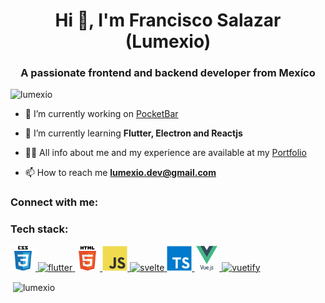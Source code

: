 <h1 align="center">Hi 👋, I'm Francisco Salazar (Lumexio)</h1>
<h3 align="center">A passionate frontend and backend developer from Mexíco</h3>

<p align="left"> <img src="https://komarev.com/ghpvc/?username=lumexio&label=Profile%20views&color=0e75b6&style=flat"
  alt="lumexio" /> </p>

- 🔭 I’m currently working on [PocketBar](https://github.com/Comet-Pocket-Machinery/Pocket-Bar)
- 🌱 I’m currently learning **Flutter, Electron and Reactjs**

- 👨‍💻 All info about me and my experience are available at my [Portfolio](https://lumexio.github.io/portfolio/)

- 📫 How to reach me **lumexio.dev@gmail.com**

<h3 align="left">Connect with me:</h3>
<p align="left">
</p>

<h3 align="left">Tech stack:</h3>
<p align="left">

 <a href="https://www.w3schools.com/css/" target="_blank" rel="noreferrer"> <img
   src="https://raw.githubusercontent.com/devicons/devicon/master/icons/css3/css3-original-wordmark.svg" alt="css3"
   width="40" height="40" /> </a>
 <a href="https://flutter.dev" target="_blank" rel="noreferrer"> <img
   src="https://www.vectorlogo.zone/logos/flutterio/flutterio-icon.svg" alt="flutter" width="40" height="40" /> </a>
 <a href="https://www.w3.org/html/" target="_blank" rel="noreferrer"> <img
   src="https://raw.githubusercontent.com/devicons/devicon/master/icons/html5/html5-original-wordmark.svg" alt="html5"
   width="40" height="40" /> </a>
 <a href="https://developer.mozilla.org/en-US/docs/Web/JavaScript" target="_blank" rel="noreferrer"> <img
   src="https://raw.githubusercontent.com/devicons/devicon/master/icons/javascript/javascript-original.svg"
   alt="javascript" width="40" height="40" /> </a>
 <a href="https://svelte.dev" target="_blank" rel="noreferrer"> <img
   src="https://upload.wikimedia.org/wikipedia/commons/1/1b/Svelte_Logo.svg" alt="svelte" width="40" height="40" /> </a>
 <a href="https://www.typescriptlang.org/" target="_blank" rel="noreferrer"> <img
   src="https://raw.githubusercontent.com/devicons/devicon/master/icons/typescript/typescript-original.svg"
   alt="typescript" width="40" height="40" /> </a>
 <a href="https://vuejs.org/" target="_blank" rel="noreferrer"> <img
   src="https://raw.githubusercontent.com/devicons/devicon/master/icons/vuejs/vuejs-original-wordmark.svg" alt="vuejs"
   width="40" height="40" /> </a> <a href="https://vuetifyjs.com/en/" target="_blank" rel="noreferrer"> <img
   src="https://bestofjs.org/logos/vuetify.svg" alt="vuetify" width="40" height="40" /> </a>
</p>

<p>&nbsp;<img align="center" src="https://github-readme-stats.vercel.app/api?username=lumexio&show_icons=true&locale=en"
  alt="lumexio" /></p>
